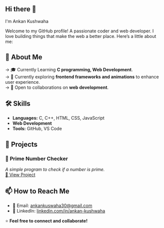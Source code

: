 
## Hi there 👋


I'm Ankan Kushwaha

Welcome to my GitHub profile! A passionate coder and web developer. I love building things that make the web a better place. 
Here’s a little about me:

## 🚀 About Me  
-> 🎓 Currently Learning **C programming, Web Development**.    
-> 🌱 Currently exploring **frontend frameworks and animations** to enhance user experience.  
-> 🤝 Open to collaborations on **web development**.  

## 🛠️ Skills  
- **Languages:** C, C++, HTML, CSS, JavaScript  
- **Web Development**  
- **Tools:** GitHub, VS Code 

## 📌 Projects  
### 🔢 **Prime Number Checker**  
*A simple program to check if a number is prime.*  
[🔗 View Project](https://prime-number-checker-six.vercel.app/) 


## 📫 How to Reach Me  
- 📧 Email: [ankankuswaha30@gmail.com](mailto:ankankushwaha30@gmail.com)  
- 🔗 LinkedIn: [linkedin.com/in/ankan-kushwaha](www.linkedin.com/in/ankan-kushwaha)   


⭐ **Feel free to connect and collaborate!**  
